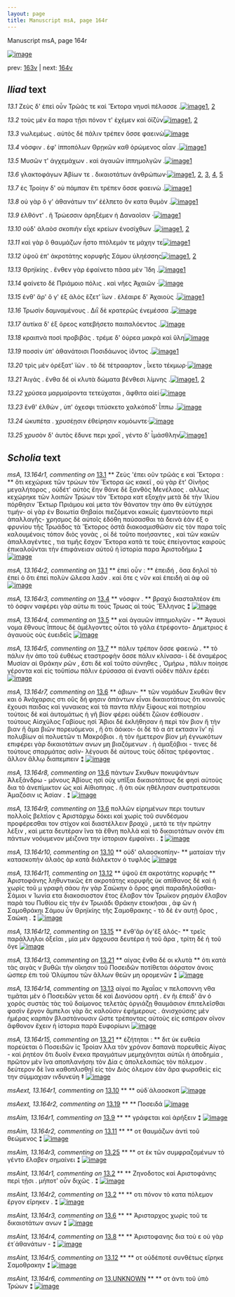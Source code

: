 ```yaml
---
layout: page
title: Manuscript msA, page 164r
---
```


Manuscript msA, page 164r

[![image](http://www.homermultitext.org/iipsrv?OBJ=IIP,1.0&FIF=/project/homer/pyramidal/deepzoom/hmt/vaimg/2017a/VA164RN_0335.tif&WID=100&CVT=JPEG)](http://www.homermultitext.org/ict2/?urn=urn:cite2:hmt:vaimg.2017a:VA164RN_0335)

prev:  [163v](../163v) | next:  [164v](../164v)

## *Iliad* text

*13.1* <a id="13.1"/> Ζεὺς δ' ἐπεὶ οὖν Τρῶάς τε καὶ Ἕκτορα νηυσὶ πέλασσε .[![image](http://www.homermultitext.org/iipsrv?OBJ=IIP,1.0&FIF=/project/homer/pyramidal/deepzoom/hmt/vaimg/2017a/VA164RN_0335.tif&RGN=0.128,0.1884,0.511,0.1021&WID=1000&CVT=JPEG)](http://www.homermultitext.org/ict2/?urn=urn:cite2:hmt:vaimg.2017a:VA164RN_0335@0.128,0.1884,0.511,0.1021)[1](#msA_13.164r1), [2](#msA_13.164r2)

*13.2* <a id="13.2"/> τοὺς μὲν ἔα παρα τῇσι πόνον τ' ἐχέμεν καὶ ὀϊζὺν[![image](http://www.homermultitext.org/iipsrv?OBJ=IIP,1.0&FIF=/project/homer/pyramidal/deepzoom/hmt/vaimg/2017a/VA164RN_0335.tif&RGN=0.203,0.2185,0.429,0.027&WID=1000&CVT=JPEG)](http://www.homermultitext.org/ict2/?urn=urn:cite2:hmt:vaimg.2017a:VA164RN_0335@0.203,0.2185,0.429,0.027)[1](#msAint_13.164r2), [2](#msAint_13.164r1)

*13.3* <a id="13.3"/> νωλεμέως . αὐτὸς δὲ πάλιν τρέπεν ὄσσε φαεινὼ[![image](http://www.homermultitext.org/iipsrv?OBJ=IIP,1.0&FIF=/project/homer/pyramidal/deepzoom/hmt/vaimg/2017a/VA164RN_0335.tif&RGN=0.197,0.2402,0.435,0.027&WID=1000&CVT=JPEG)](http://www.homermultitext.org/ict2/?urn=urn:cite2:hmt:vaimg.2017a:VA164RN_0335@0.197,0.2402,0.435,0.027)

*13.4* <a id="13.4"/> νόσφιν . ἐφ' ἱπποπόλων Θρῃκῶν καθ ὁρώμενος αἶαν .[![image](http://www.homermultitext.org/iipsrv?OBJ=IIP,1.0&FIF=/project/homer/pyramidal/deepzoom/hmt/vaimg/2017a/VA164RN_0335.tif&RGN=0.197,0.2575,0.443,0.027&WID=1000&CVT=JPEG)](http://www.homermultitext.org/ict2/?urn=urn:cite2:hmt:vaimg.2017a:VA164RN_0335@0.197,0.2575,0.443,0.027)[1](#msA_13.164r3)

*13.5* <a id="13.5"/> Μυσῶν τ' ἀγχεμάχων . καὶ ἀγαυῶν ἱππημολγῶν .[![image](http://www.homermultitext.org/iipsrv?OBJ=IIP,1.0&FIF=/project/homer/pyramidal/deepzoom/hmt/vaimg/2017a/VA164RN_0335.tif&RGN=0.197,0.2778,0.418,0.027&WID=1000&CVT=JPEG)](http://www.homermultitext.org/ict2/?urn=urn:cite2:hmt:vaimg.2017a:VA164RN_0335@0.197,0.2778,0.418,0.027)[1](#msA_13.164r4)

*13.6* <a id="13.6"/> γλακτοφάγων Ἀβίων τε . δικαιοτάτων ἀνθρώπων·[![image](http://www.homermultitext.org/iipsrv?OBJ=IIP,1.0&FIF=/project/homer/pyramidal/deepzoom/hmt/vaimg/2017a/VA164RN_0335.tif&RGN=0.197,0.2973,0.418,0.027&WID=1000&CVT=JPEG)](http://www.homermultitext.org/ict2/?urn=urn:cite2:hmt:vaimg.2017a:VA164RN_0335@0.197,0.2973,0.418,0.027)[1](#msAint_13.164r3), [2](#msA_13.164r9), [3](#msA_13.164r6bis), [4](#msA_13.164r7), [5](#msA_13.164r8)

*13.7* <a id="13.7"/> ἐς Τροίην δ' οὐ πάμπαν ἔτι τρέπεν ὄσσε φαεινὼ .[![image](http://www.homermultitext.org/iipsrv?OBJ=IIP,1.0&FIF=/project/homer/pyramidal/deepzoom/hmt/vaimg/2017a/VA164RN_0335.tif&RGN=0.193,0.3183,0.418,0.027&WID=1000&CVT=JPEG)](http://www.homermultitext.org/ict2/?urn=urn:cite2:hmt:vaimg.2017a:VA164RN_0335@0.193,0.3183,0.418,0.027)[1](#msA_13.164r5)

*13.8* <a id="13.8"/> οὐ γὰρ ὅ γ' ἀθανάτων τιν’ ἐέλπετο ὃν κατα θυμὸν .[![image](http://www.homermultitext.org/iipsrv?OBJ=IIP,1.0&FIF=/project/homer/pyramidal/deepzoom/hmt/vaimg/2017a/VA164RN_0335.tif&RGN=0.192,0.3356,0.418,0.0248&WID=1000&CVT=JPEG)](http://www.homermultitext.org/ict2/?urn=urn:cite2:hmt:vaimg.2017a:VA164RN_0335@0.192,0.3356,0.418,0.0248)[1](#msAint_13.164r4)

*13.9* <a id="13.9"/> ἐλθόντ' . ἢ Τρώεσσιν ἀρηξέμεν ἠ Δαναοῖσιν ·[![image](http://www.homermultitext.org/iipsrv?OBJ=IIP,1.0&FIF=/project/homer/pyramidal/deepzoom/hmt/vaimg/2017a/VA164RN_0335.tif&RGN=0.188,0.3551,0.418,0.0248&WID=1000&CVT=JPEG)](http://www.homermultitext.org/ict2/?urn=urn:cite2:hmt:vaimg.2017a:VA164RN_0335@0.188,0.3551,0.418,0.0248)[1](#msAim_13.164r1)

*13.10* <a id="13.10"/> οὐδ' ἀλαὸσ σκοπιὴν εἶχε κρείων ἐνοσίχθων .[![image](http://www.homermultitext.org/iipsrv?OBJ=IIP,1.0&FIF=/project/homer/pyramidal/deepzoom/hmt/vaimg/2017a/VA164RN_0335.tif&RGN=0.184,0.3761,0.418,0.0248&WID=1000&CVT=JPEG)](http://www.homermultitext.org/ict2/?urn=urn:cite2:hmt:vaimg.2017a:VA164RN_0335@0.184,0.3761,0.418,0.0248)[1](#msAext_13.164r1), [2](#msA_13.164r10)

*13.11* <a id="13.11"/> καὶ γὰρ ὃ θαυμάζων ἧστο πτόλεμόν τε μάχην τε[![image](http://www.homermultitext.org/iipsrv?OBJ=IIP,1.0&FIF=/project/homer/pyramidal/deepzoom/hmt/vaimg/2017a/VA164RN_0335.tif&RGN=0.191,0.3956,0.418,0.0248&WID=1000&CVT=JPEG)](http://www.homermultitext.org/ict2/?urn=urn:cite2:hmt:vaimg.2017a:VA164RN_0335@0.191,0.3956,0.418,0.0248)[1](#msAim_13.164r2)

*13.12* <a id="13.12"/> ὑψοῦ ἐπ' ἀκροτάτης κορυφῆς Σάμου ὑληέσσης[![image](http://www.homermultitext.org/iipsrv?OBJ=IIP,1.0&FIF=/project/homer/pyramidal/deepzoom/hmt/vaimg/2017a/VA164RN_0335.tif&RGN=0.185,0.4122,0.409,0.024&WID=1000&CVT=JPEG)](http://www.homermultitext.org/ict2/?urn=urn:cite2:hmt:vaimg.2017a:VA164RN_0335@0.185,0.4122,0.409,0.024)[1](#msA_13.164r11), [2](#msAint_13.164r5)

*13.13* <a id="13.13"/> Θρηϊκίης . ἔνθεν γὰρ ἐφαίνετο πᾶσα μὲν Ἴδη .[![image](http://www.homermultitext.org/iipsrv?OBJ=IIP,1.0&FIF=/project/homer/pyramidal/deepzoom/hmt/vaimg/2017a/VA164RN_0335.tif&RGN=0.186,0.4309,0.409,0.024&WID=1000&CVT=JPEG)](http://www.homermultitext.org/ict2/?urn=urn:cite2:hmt:vaimg.2017a:VA164RN_0335@0.186,0.4309,0.409,0.024)[1](#msA_13.164r14)

*13.14* <a id="13.14"/> φαίνετο δὲ Πριάμοιο πόλις . καὶ νῆες Ἀχαιῶν ·[![image](http://www.homermultitext.org/iipsrv?OBJ=IIP,1.0&FIF=/project/homer/pyramidal/deepzoom/hmt/vaimg/2017a/VA164RN_0335.tif&RGN=0.184,0.4505,0.409,0.024&WID=1000&CVT=JPEG)](http://www.homermultitext.org/ict2/?urn=urn:cite2:hmt:vaimg.2017a:VA164RN_0335@0.184,0.4505,0.409,0.024)

*13.15* <a id="13.15"/> ἐνθ' ἄρ' ὅ γ' ἐξ ἁλὸς ἕζετ' ῒων . ἐλέαιρε δ' Ἀχαιοὺς .[![image](http://www.homermultitext.org/iipsrv?OBJ=IIP,1.0&FIF=/project/homer/pyramidal/deepzoom/hmt/vaimg/2017a/VA164RN_0335.tif&RGN=0.184,0.4685,0.413,0.0278&WID=1000&CVT=JPEG)](http://www.homermultitext.org/ict2/?urn=urn:cite2:hmt:vaimg.2017a:VA164RN_0335@0.184,0.4685,0.413,0.0278)[1](#msA_13.164r12)

*13.16* <a id="13.16"/> Τρωσὶν δαμναμένους . Διῒ δὲ κρατερῶς ἐνεμέσσα .[![image](http://www.homermultitext.org/iipsrv?OBJ=IIP,1.0&FIF=/project/homer/pyramidal/deepzoom/hmt/vaimg/2017a/VA164RN_0335.tif&RGN=0.176,0.4895,0.446,0.03&WID=1000&CVT=JPEG)](http://www.homermultitext.org/ict2/?urn=urn:cite2:hmt:vaimg.2017a:VA164RN_0335@0.176,0.4895,0.446,0.03)

*13.17* <a id="13.17"/> ἀυτίκα δ' ἐξ ὄρεος κατεβήσετο παιπαλόεντος .[![image](http://www.homermultitext.org/iipsrv?OBJ=IIP,1.0&FIF=/project/homer/pyramidal/deepzoom/hmt/vaimg/2017a/VA164RN_0335.tif&RGN=0.178,0.5075,0.446,0.03&WID=1000&CVT=JPEG)](http://www.homermultitext.org/ict2/?urn=urn:cite2:hmt:vaimg.2017a:VA164RN_0335@0.178,0.5075,0.446,0.03)

*13.18* <a id="13.18"/> κραιπνὰ ποσὶ προβιβὰς . τρέμε δ' ὀύρεα μακρὰ καὶ ὕλη[![image](http://www.homermultitext.org/iipsrv?OBJ=IIP,1.0&FIF=/project/homer/pyramidal/deepzoom/hmt/vaimg/2017a/VA164RN_0335.tif&RGN=0.182,0.5263,0.459,0.0278&WID=1000&CVT=JPEG)](http://www.homermultitext.org/ict2/?urn=urn:cite2:hmt:vaimg.2017a:VA164RN_0335@0.182,0.5263,0.459,0.0278)

*13.19* <a id="13.19"/> ποσσὶν ὑπ' ἀθανάτοισι Ποσιδάωνος ἰ̈όντος .[![image](http://www.homermultitext.org/iipsrv?OBJ=IIP,1.0&FIF=/project/homer/pyramidal/deepzoom/hmt/vaimg/2017a/VA164RN_0335.tif&RGN=0.174,0.5458,0.399,0.0278&WID=1000&CVT=JPEG)](http://www.homermultitext.org/ict2/?urn=urn:cite2:hmt:vaimg.2017a:VA164RN_0335@0.174,0.5458,0.399,0.0278)[1](#msAext_13.164r2)

*13.20* <a id="13.20"/> τρὶς μὲν ὀρέξατ' ϊών . τὸ δὲ τέτρααρτον , ῒ̔κετο τέκμωρ·[![image](http://www.homermultitext.org/iipsrv?OBJ=IIP,1.0&FIF=/project/homer/pyramidal/deepzoom/hmt/vaimg/2017a/VA164RN_0335.tif&RGN=0.176,0.5638,0.462,0.03&WID=1000&CVT=JPEG)](http://www.homermultitext.org/ict2/?urn=urn:cite2:hmt:vaimg.2017a:VA164RN_0335@0.176,0.5638,0.462,0.03)

*13.21* <a id="13.21"/> Ἀιγάς . ἔνθα δέ οἱ κλυτὰ δώματα βένθεσι λίμνης .[![image](http://www.homermultitext.org/iipsrv?OBJ=IIP,1.0&FIF=/project/homer/pyramidal/deepzoom/hmt/vaimg/2017a/VA164RN_0335.tif&RGN=0.176,0.5841,0.45,0.0263&WID=1000&CVT=JPEG)](http://www.homermultitext.org/ict2/?urn=urn:cite2:hmt:vaimg.2017a:VA164RN_0335@0.176,0.5841,0.45,0.0263)[1](#msA_13.164r15), [2](#msA_13.164r13)

*13.22* <a id="13.22"/> χρύσεα μαρμαίροντα τετεύχαται , ἄφθιτα αἰεί·[![image](http://www.homermultitext.org/iipsrv?OBJ=IIP,1.0&FIF=/project/homer/pyramidal/deepzoom/hmt/vaimg/2017a/VA164RN_0335.tif&RGN=0.174,0.6044,0.45,0.0263&WID=1000&CVT=JPEG)](http://www.homermultitext.org/ict2/?urn=urn:cite2:hmt:vaimg.2017a:VA164RN_0335@0.174,0.6044,0.45,0.0263)

*13.23* <a id="13.23"/> ἔνθ' ἐλθὼν , ὑπ' ὀχεσφι τιτύσκετο χαλκόποδ' ῒ̔ππω .[![image](http://www.homermultitext.org/iipsrv?OBJ=IIP,1.0&FIF=/project/homer/pyramidal/deepzoom/hmt/vaimg/2017a/VA164RN_0335.tif&RGN=0.177,0.6239,0.45,0.0263&WID=1000&CVT=JPEG)](http://www.homermultitext.org/ict2/?urn=urn:cite2:hmt:vaimg.2017a:VA164RN_0335@0.177,0.6239,0.45,0.0263)

*13.24* <a id="13.24"/> ὠκυπέτα . χρυσέῃσιν ἐθείρησιν κομόωντε·[![image](http://www.homermultitext.org/iipsrv?OBJ=IIP,1.0&FIF=/project/homer/pyramidal/deepzoom/hmt/vaimg/2017a/VA164RN_0335.tif&RGN=0.176,0.6434,0.43,0.0263&WID=1000&CVT=JPEG)](http://www.homermultitext.org/ict2/?urn=urn:cite2:hmt:vaimg.2017a:VA164RN_0335@0.176,0.6434,0.43,0.0263)

*13.25* <a id="13.25"/> χρυσὸν δ' ἀυτὸς ἔδυνε περι χροῒ , γέντο δ' ϊ̔μάσθλην[![image](http://www.homermultitext.org/iipsrv?OBJ=IIP,1.0&FIF=/project/homer/pyramidal/deepzoom/hmt/vaimg/2017a/VA164RN_0335.tif&RGN=0.179,0.6622,0.453,0.0263&WID=1000&CVT=JPEG)](http://www.homermultitext.org/ict2/?urn=urn:cite2:hmt:vaimg.2017a:VA164RN_0335@0.179,0.6622,0.453,0.0263)[1](#msAim_13.164r3)

## *Scholia* text

*msA, 13.164r1, commenting on* [13.1](#13.1)  <a id="msA_13.164r1"/> **							 								 Ζεὺς 'ἐπει οῦν τρῶάς ε καὶ Ἕκτορα : 							 						** 							 ὅτι κεχώρικε τῶν τρώων τὸν Ἕκτορα ὡς κακεῖ , 									 									 οὐ γὰρ ἔτ' Οἰνῆος μεγαλήτορος , οὐδέτ' αὐτὸς ἔην θάνε δὲ 										ξανθὸς Μενέλαος 									 								 . αλλως κεχώρηκε τῶν λοιπῶν Τρώων τὸν Ἕκτορα κατ εξοχὴν μετὰ δὲ τὴν Ἰλίου πόρθησιν Ἕκτωρ 								 Πριάμου καὶ μετα τὸν θάνατον την ἀπο θν εὐτύχησε τιμήν- οἱ γὰρ ἐν Βοιωτία 								 Θηβαίοι πιεζόμενοι κακωῖς ἐμαντεύοντο περὶ ἀπαλλαγῆς- χρησμος δὲ αὐτοῖς ἐδόθη παύσασθαι τὰ δεινὰ ἐὰν ἐξ ο 									 φρυνίου τῆς Τρωάδος τὰ Ἕκτορος ὁστᾶ διακοσμισθῶσιν εἰς τὸν παρα τοῖς καλουμένοις τόπον διὸς γονὰς , οἱ δὲ τοῦτο 								ποιήσαντες , καὶ τῶν κακῶν ἀπαλλαγέντες , τια τιμῆς ἔσχον Ἕκτορα κατά τε τοὺς ἐπείγοντας καιροὺς ἐπικαλοῦνται 								τὴν ἐπιφάνειαν αὐτοῦ ἡ ϊστορία παρα Ἀριστοδήμω ⁑ 							 						[![image](http://www.homermultitext.org/iipsrv?OBJ=IIP,1.0&FIF=/project/homer/pyramidal/deepzoom/hmt/vaimg/2017a/VA164RN_0335.tif&RGN=0.1787,0.0929,0.638,0.0755&WID=1000&CVT=JPEG)](http://www.homermultitext.org/ict2/?urn=urn:cite2:hmt:vaimg.2017a:VA164RN_0335@0.1787,0.0929,0.638,0.0755)

*msA, 13.164r2, commenting on* [13.1](#13.1)  <a id="msA_13.164r2"/> **													 ἐπεὶ οὖν : 												** 													 														 ἐπειδή , ὅσα δηλοῖ τὸ ἐπεί ὸ ὅτι 														 															 															 ἐπεὶ πολὺν ὤλεσα λαόν 														 . καὶ ὅτε ς νῦν καὶ ἐπειδὴ αὶ ἀφ οῦ 													 												[![image](http://www.homermultitext.org/iipsrv?OBJ=IIP,1.0&FIF=/project/homer/pyramidal/deepzoom/hmt/vaimg/2017a/VA164RN_0335.tif&RGN=0.1748,0.1508,0.6449,0.0273&WID=1000&CVT=JPEG)](http://www.homermultitext.org/ict2/?urn=urn:cite2:hmt:vaimg.2017a:VA164RN_0335@0.1748,0.1508,0.6449,0.0273)

*msA, 13.164r3, commenting on* [13.4](#13.4)  <a id="msA_13.164r3"/> **													 νόσφιν . 												** 													 βραχὺ διασταλτέον ἐπι τὸ όσφιν ναφέρει γὰρ αὐτω πι τοὺς Τρωας αὶ τοὺς Ἕλληνας ⁑ 												[![image](http://www.homermultitext.org/iipsrv?OBJ=IIP,1.0&FIF=/project/homer/pyramidal/deepzoom/hmt/vaimg/2017a/VA164RN_0335.tif&RGN=0.4833,0.1651,0.3301,0.0243&WID=1000&CVT=JPEG)](http://www.homermultitext.org/ict2/?urn=urn:cite2:hmt:vaimg.2017a:VA164RN_0335@0.4833,0.1651,0.3301,0.0243)

*msA, 13.164r4, commenting on* [13.5](#13.5)  <a id="msA_13.164r4"/> **													 καὶ ἀγαυῶν ἱππημολγῶν - 												** 													 														 Ἀγαυοὶ νομα ἔθνους ἵππους δὲ ἀμέλγοντες οὗτοι τὸ γάλα ἐτρέφοντο- Δημετριος ὲ άγαυοὺς οὺς ἐυειδεῖς 													 												[![image](http://www.homermultitext.org/iipsrv?OBJ=IIP,1.0&FIF=/project/homer/pyramidal/deepzoom/hmt/vaimg/2017a/VA164RN_0335.tif&RGN=0.626,0.1854,0.201,0.0533&WID=1000&CVT=JPEG)](http://www.homermultitext.org/ict2/?urn=urn:cite2:hmt:vaimg.2017a:VA164RN_0335@0.626,0.1854,0.201,0.0533)

*msA, 13.164r5, commenting on* [13.7](#13.7)  <a id="msA_13.164r5"/> **													 πάλιν τρέπον ὄσσε φαεινώ . 												** 													 τὸ πάλιν ὴν ἀπο τοῦ ἐυθέως εταστροφὴν 															 															 ὅσσε πἀλιν κλίνασα- 														 ἱ δὲ ἀναμέρος Μυσίαν αὶ Θράκην ρῶν , ἔστι δὲ καῖ τοῦτο σύνηθες , Ὁμήρω , 															 															 πάλιν ποίησε γέροντα 														 καὶ εἰς τοῦπίσω 															 															 πάλιν ἐρύσασα 														 αὶ ἐναντὶ 															 															 οὐδὲν πάλιν ἐρέει 														 													 												[![image](http://www.homermultitext.org/iipsrv?OBJ=IIP,1.0&FIF=/project/homer/pyramidal/deepzoom/hmt/vaimg/2017a/VA164RN_0335.tif&RGN=0.621,0.235,0.201,0.0983&WID=1000&CVT=JPEG)](http://www.homermultitext.org/ict2/?urn=urn:cite2:hmt:vaimg.2017a:VA164RN_0335@0.621,0.235,0.201,0.0983)

*msA, 13.164r7, commenting on* [13.6](#13.6)  <a id="msA_13.164r7"/> **													 ἀβιων- 												** 													 τῶν νομάδων Σκυθῶν θεν και ὁ Ἀνάχαρσις στι οὓς δή φησιν ἁπάντων 														εἶναι δικαιοτάτους ὅτι κοινοῦς ἔχουσι παιδας καὶ γυναικας καὶ τὰ παντα πλὴν ξίφους καὶ 														ποτηρίου τούτοις δὲ καὶ ἀυτομάτως ἡ γῆ βίον φέρει οὐδέτι ζῶιον ἐσθίουσιν . τούτους Αἰσχὺλος 														 Γαβίους ησὶ Ἄβιοι δὲ ἐκλήθησαν ἠ περὶ τὸν βιον ἤ τὴν βιαν ἤ ἅμα βιῶν 														πορευόμενοι , ἤ ὁτι ἀόικοι- ὁι δὲ τὸ α άτ εκτασιν ἵν' ηἶ πολυβίων αὶ πολυετῶν τι 															 Μακρόβιοι . ἠ τὸν ἡμετερον βίον μὴ ἐγνωκότων επιφέρει γὰρ 															 															 δικαιοτάτων ανων 															 														 														 μη βιαζόμενων . ἠ ἀμαξόβιοι - τινες δὲ τούτους σπαρμάτας ασὶν- λέγουσι δὲ αὺτους τοὺς ὀδίτας τρέφοντας . ἄλλον ἄλλῳ 														διαπεμπειν ⁑ 												[![image](http://www.homermultitext.org/iipsrv?OBJ=IIP,1.0&FIF=/project/homer/pyramidal/deepzoom/hmt/vaimg/2017a/VA164RN_0335.tif&RGN=0.624,0.4054,0.213,0.1689&WID=1000&CVT=JPEG)](http://www.homermultitext.org/ict2/?urn=urn:cite2:hmt:vaimg.2017a:VA164RN_0335@0.624,0.4054,0.213,0.1689)

*msA, 13.164r8, commenting on* [13.6](#13.6)  <a id="msA_13.164r8"/> 													 πάντων Σκυθων ποκυψάντων Ἀλεξάνδρω - μόνους Ἀβίους ησὶ οὐχ υπῖξαι δικαιοτάτους δε φησὶ αὐτοὺς δια τὸ ἀνεπίμικτον ὡς 														καὶ Αἰθιοπηας . ἤ ὁτι οὐκ ηθέλησαν συστρατευσαι Ἀμαζόσιν ις Ἀσίαν . ⁑ 												[![image](http://www.homermultitext.org/iipsrv?OBJ=IIP,1.0&FIF=/project/homer/pyramidal/deepzoom/hmt/vaimg/2017a/VA164RN_0335.tif&RGN=0.631,0.5661,0.204,0.0646&WID=1000&CVT=JPEG)](http://www.homermultitext.org/ict2/?urn=urn:cite2:hmt:vaimg.2017a:VA164RN_0335@0.631,0.5661,0.204,0.0646)

*msA, 13.164r9, commenting on* [13.6](#13.6)  <a id="msA_13.164r9"/> 													 πολλῶν εἰρημένων περι τουτων πολλοῖς βελτὶον ς Ἀριστάρχω δόκει καὶ χωρὶς τοῦ συνδέσμου προφέρεσθαι 														τον στίχον καὶ διαστέλλειν βραχὺ , μετά τε τὴν πρώτην λέξιν , καὶ μετα δευτέραν ἵνα τὰ ἔθνη 														πολλὰ καὶ τὸ 															 															 δικαιοτάτων 														 οινὸν ἐπι πάντων νοόυμενον μέιζονα την ἱστοριαν ἐμφαίνει . ⁑ 												[![image](http://www.homermultitext.org/iipsrv?OBJ=IIP,1.0&FIF=/project/homer/pyramidal/deepzoom/hmt/vaimg/2017a/VA164RN_0335.tif&RGN=0.1729,0.6274,0.651,0.0901&WID=1000&CVT=JPEG)](http://www.homermultitext.org/ict2/?urn=urn:cite2:hmt:vaimg.2017a:VA164RN_0335@0.1729,0.6274,0.651,0.0901)

*msA, 13.164r10, commenting on* [13.10](#13.10)  <a id="msA_13.164r10"/> **													 οὐδ' αλαοσκοπίην- 												** 													 ματαίαν τὴν κατασκοπὴν ἀλαὸς ὰρ κατὰ διάλεκτον ὁ τυφλός 													 												[![image](http://www.homermultitext.org/iipsrv?OBJ=IIP,1.0&FIF=/project/homer/pyramidal/deepzoom/hmt/vaimg/2017a/VA164RN_0335.tif&RGN=0.2339,0.699,0.3423,0.0237&WID=1000&CVT=JPEG)](http://www.homermultitext.org/ict2/?urn=urn:cite2:hmt:vaimg.2017a:VA164RN_0335@0.2339,0.699,0.3423,0.0237)

*msA, 13.164r11, commenting on* [13.12](#13.12)  <a id="msA_13.164r11"/> **													 ὑψοῦ ἐπ ακροτάτης κορυφῆς 												** 													 														 Ἀριστοφάνης ληθυντικῶς ἐπ ακροτάτης κορυφῆς ὐκ 														απίθανος δὲ καὶ ἡ χωρὶς τοῦ μ γραφὴ σάου ὴν γὰρ Σαώκην ὸ ὄρος φησὶ παραδηλοῦσθαι- Σάμιοι ν Ἰωνία ετα διακοσιοστον ἔτος ἔλαβον τὸν Τρωϊκον ρησμὸν ἔλαβον παρὰ του Πυθίου εἰς τὴν ἐν Τρωιάδι 														 Θράκην ετοικῆσαι , ἀφ ῶν ἡ Σαμοθράκηι 														 Σάμου ὖν Θρηϊκίης 														 τῆς Σαμοθρακης - τὸ δὲ ἐν αυτῇ ὄρος , Σαώκη . ⁑ 												[![image](http://www.homermultitext.org/iipsrv?OBJ=IIP,1.0&FIF=/project/homer/pyramidal/deepzoom/hmt/vaimg/2017a/VA164RN_0335.tif&RGN=0.1771,0.7053,0.6437,0.0474&WID=1000&CVT=JPEG)](http://www.homermultitext.org/ict2/?urn=urn:cite2:hmt:vaimg.2017a:VA164RN_0335@0.1771,0.7053,0.6437,0.0474)

*msA, 13.164r12, commenting on* [13.15](#13.15)  <a id="msA_13.164r12"/> **													 ἔνθ'ἄρ ὁγ'ἔξ ἁλός- 												** 													 τρεῖς παράλληλοι ὀξεῖαι , μία μὲν ἄρχουσα δευτέρα ἡ τοῦ ἄρα , τρίτη δὲ ἡ τοῦ 															 ὅγε 													 												[![image](http://www.homermultitext.org/iipsrv?OBJ=IIP,1.0&FIF=/project/homer/pyramidal/deepzoom/hmt/vaimg/2017a/VA164RN_0335.tif&RGN=0.2714,0.7337,0.4954,0.0245&WID=1000&CVT=JPEG)](http://www.homermultitext.org/ict2/?urn=urn:cite2:hmt:vaimg.2017a:VA164RN_0335@0.2714,0.7337,0.4954,0.0245)

*msA, 13.164r13, commenting on* [13.21](#13.21)  <a id="msA_13.164r13"/> **													 														 αἰγας ἔνθα δέ οι κλυτὰ 												** 													 ὁτι κατὰ τὰς αιγὰς ν βυθῶι τὴν οἴκησιν τοῦ Ποσειδῶν ποτίθεται ἀόρατον ἀνοις ὡσπερ ἐπι τοῦ Ὀλύμπου τῶν ἄλλων θεῶν μη ορομενῶν ⁑ 												[![image](http://www.homermultitext.org/iipsrv?OBJ=IIP,1.0&FIF=/project/homer/pyramidal/deepzoom/hmt/vaimg/2017a/VA164RN_0335.tif&RGN=0.1752,0.7483,0.6647,0.0205&WID=1000&CVT=JPEG)](http://www.homermultitext.org/ict2/?urn=urn:cite2:hmt:vaimg.2017a:VA164RN_0335@0.1752,0.7483,0.6647,0.0205)

*msA, 13.164r14, commenting on* [13.13](#13.13)  <a id="msA_13.164r14"/> 													 														 αἰγαί 														 πο 														 Ἀχαΐας ν 															 πελοποννη															 														 νθα τιμᾶται μὲν ὁ Ποσειδῶν γεται δὲ καὶ Διονύσου ορτή . ἐν ῆι ἐπειδ' ἄν ὁ χορὸς συστὰς τὰς 														τοῦ δαίμονος τελετὰς ὀργιάζῃ θαυμάσιον ἐπιτελεῖσθαι φασὶν ἔργον ἄμπελοι γὰρ ἅς καλοῦσιν 														ἐφήμερους . ἀνισχούσης μὲν ἡμέρας καρπὸν βλαστάνουσιν ὥστε τρέποντας αὐτοὺς εἰς εσπέραν οῖνον 														ἄφθονον ἔχειν ἡ ἱστορια παρὰ Ευφορίωνι 													 												[![image](http://www.homermultitext.org/iipsrv?OBJ=IIP,1.0&FIF=/project/homer/pyramidal/deepzoom/hmt/vaimg/2017a/VA164RN_0335.tif&RGN=0.1747,0.7593,0.6647,0.0446&WID=1000&CVT=JPEG)](http://www.homermultitext.org/ict2/?urn=urn:cite2:hmt:vaimg.2017a:VA164RN_0335@0.1747,0.7593,0.6647,0.0446)

*msA, 13.164r15, commenting on* [13.21](#13.21)  <a id="msA_13.164r15"/> **													 ἐζήτηται : 												** 													 														 διτ ὐκ ευθεία πορεύεται ὁ Ποσειδῶν ἰς Τροίαν λλα τὸν χρόνον δαπανὰ πορευθείς Αἰγας - καὶ ῥητέον ὅτι δυοῖν ἕνεκα πραγμάτων μεμηχάνηται αὐτῶι ἡ 														ἀποδημία , πρῶτον μὲν ἵνα αποπλανήσηι τὸν Δία ς ἀπολελοιπὼς τὸν πόλεμον . δεύτερον δὲ ἵνα 														καθοπλισθηῖ εἰς τὸν Διὸς όλεμον ἐὰν ἄρα φωραθεὶς εἰς την σύμμαχιαν ινδυνεύη ‡ 												[![image](http://www.homermultitext.org/iipsrv?OBJ=IIP,1.0&FIF=/project/homer/pyramidal/deepzoom/hmt/vaimg/2017a/VA164RN_0335.tif&RGN=0.1736,0.7862,0.6668,0.0545&WID=1000&CVT=JPEG)](http://www.homermultitext.org/ict2/?urn=urn:cite2:hmt:vaimg.2017a:VA164RN_0335@0.1736,0.7862,0.6668,0.0545)

*msAext, 13.164r1, commenting on* [13.10](#13.10)  <a id="msAext_13.164r1"/> **							 						** 							 οὐδ΄ἀλαοσκοπ 						[![image](http://www.homermultitext.org/iipsrv?OBJ=IIP,1.0&FIF=/project/homer/pyramidal/deepzoom/hmt/vaimg/2017a/VA164RN_0335.tif&RGN=0.8305,0.3761,0.06853,0.02268&WID=1000&CVT=JPEG)](http://www.homermultitext.org/ict2/?urn=urn:cite2:hmt:vaimg.2017a:VA164RN_0335@0.8305,0.3761,0.06853,0.02268)

*msAext, 13.164r2, commenting on* [13.19](#13.19)  <a id="msAext_13.164r2"/> **							 						** 							 Ποσειδά 						[![image](http://www.homermultitext.org/iipsrv?OBJ=IIP,1.0&FIF=/project/homer/pyramidal/deepzoom/hmt/vaimg/2017a/VA164RN_0335.tif&RGN=0.8392,0.5476,0.05859,0.02379&WID=1000&CVT=JPEG)](http://www.homermultitext.org/ict2/?urn=urn:cite2:hmt:vaimg.2017a:VA164RN_0335@0.8392,0.5476,0.05859,0.02379)

*msAim, 13.164r1, commenting on* [13.9](#13.9)  <a id="msAim_13.164r1"/> **							 						** 							 γράφεται καὶ ἀρήξειν ⁑ 						[![image](http://www.homermultitext.org/iipsrv?OBJ=IIP,1.0&FIF=/project/homer/pyramidal/deepzoom/hmt/vaimg/2017a/VA164RN_0335.tif&RGN=0.5894,0.3559,0.04237,0.03734&WID=1000&CVT=JPEG)](http://www.homermultitext.org/ict2/?urn=urn:cite2:hmt:vaimg.2017a:VA164RN_0335@0.5894,0.3559,0.04237,0.03734)

*msAim, 13.164r2, commenting on* [13.11](#13.11)  <a id="msAim_13.164r2"/> **							 						** 							 οτ 									 									 θαυμάζων 								 ἀντὶ τοῦ θεώμενος ⁑ 						[![image](http://www.homermultitext.org/iipsrv?OBJ=IIP,1.0&FIF=/project/homer/pyramidal/deepzoom/hmt/vaimg/2017a/VA164RN_0335.tif&RGN=0.5910,0.4000,0.04827,0.03928&WID=1000&CVT=JPEG)](http://www.homermultitext.org/ict2/?urn=urn:cite2:hmt:vaimg.2017a:VA164RN_0335@0.5910,0.4000,0.04827,0.03928)

*msAim, 13.164r3, commenting on* [13.25](#13.25)  <a id="msAim_13.164r3"/> **							 						** 							 οτ ἐκ τῶν συμφραζομένων τὸ 									 									 γέντο 								 								 ἔλαβεν σημαίνει ⁑ 						[![image](http://www.homermultitext.org/iipsrv?OBJ=IIP,1.0&FIF=/project/homer/pyramidal/deepzoom/hmt/vaimg/2017a/VA164RN_0335.tif&RGN=0.4932,0.6820,0.1463,0.02144&WID=1000&CVT=JPEG)](http://www.homermultitext.org/ict2/?urn=urn:cite2:hmt:vaimg.2017a:VA164RN_0335@0.4932,0.6820,0.1463,0.02144)

*msAint, 13.164r1, commenting on* [13.2](#13.2)  <a id="msAint_13.164r1"/> **							 						** 							 								 Ζηνοδοτος καὶ Αριστοφάνης 								 περὶ τῇσι . μήποτ' οὖν διχῶς . ⁑ 						[![image](http://www.homermultitext.org/iipsrv?OBJ=IIP,1.0&FIF=/project/homer/pyramidal/deepzoom/hmt/vaimg/2017a/VA164RN_0335.tif&RGN=0.1800,0.2181,0.04679,0.05007&WID=1000&CVT=JPEG)](http://www.homermultitext.org/ict2/?urn=urn:cite2:hmt:vaimg.2017a:VA164RN_0335@0.1800,0.2181,0.04679,0.05007)

*msAint, 13.164r2, commenting on* [13.2](#13.2)  <a id="msAint_13.164r2"/> **							 						** 							 οτι πόνον τὸ κατα πόλεμον ἔργον εἴρηκεν . ⁑ 						[![image](http://www.homermultitext.org/iipsrv?OBJ=IIP,1.0&FIF=/project/homer/pyramidal/deepzoom/hmt/vaimg/2017a/VA164RN_0335.tif&RGN=0.1177,0.2207,0.04679,0.04163&WID=1000&CVT=JPEG)](http://www.homermultitext.org/ict2/?urn=urn:cite2:hmt:vaimg.2017a:VA164RN_0335@0.1177,0.2207,0.04679,0.04163)

*msAint, 13.164r3, commenting on* [13.6](#13.6)  <a id="msAint_13.164r3"/> **							 						** 							 								 Ἀρισταρχος χωρὶς τοῦ τε 								 									 									 δικαιοτάτων ανων 									 								 ⁑ 						[![image](http://www.homermultitext.org/iipsrv?OBJ=IIP,1.0&FIF=/project/homer/pyramidal/deepzoom/hmt/vaimg/2017a/VA164RN_0335.tif&RGN=0.1303,0.2994,0.07627,0.03223&WID=1000&CVT=JPEG)](http://www.homermultitext.org/ict2/?urn=urn:cite2:hmt:vaimg.2017a:VA164RN_0335@0.1303,0.2994,0.07627,0.03223)

*msAint, 13.164r4, commenting on* [13.8](#13.8)  <a id="msAint_13.164r4"/> **							 						** 							 								 Ἀριστοφανης δια τοὺ ε 								 οὐ γὰρ έτ΄ἀθανάτων - ⁑ 						[![image](http://www.homermultitext.org/iipsrv?OBJ=IIP,1.0&FIF=/project/homer/pyramidal/deepzoom/hmt/vaimg/2017a/VA164RN_0335.tif&RGN=0.1207,0.3353,0.06945,0.04509&WID=1000&CVT=JPEG)](http://www.homermultitext.org/ict2/?urn=urn:cite2:hmt:vaimg.2017a:VA164RN_0335@0.1207,0.3353,0.06945,0.04509)

*msAint, 13.164r5, commenting on* [13.12](#13.12)  <a id="msAint_13.164r5"/> **							 						** 							 								 οτ οὐδέποτὲ συνθέτως εἴρηκε 									 Σαμοθρακην 								 ⁑ 						[![image](http://www.homermultitext.org/iipsrv?OBJ=IIP,1.0&FIF=/project/homer/pyramidal/deepzoom/hmt/vaimg/2017a/VA164RN_0335.tif&RGN=0.1148,0.4167,0.05619,0.04108&WID=1000&CVT=JPEG)](http://www.homermultitext.org/ict2/?urn=urn:cite2:hmt:vaimg.2017a:VA164RN_0335@0.1148,0.4167,0.05619,0.04108)

*msAint, 13.164r6, commenting on* [13.UNKNOWN](#13.UNKNOWN)  <a id="msAint_13.164r6"/> **							 						** 							 								 οτ ἀντι τοῦ ὑπὸ Τρώων 								 ⁑ 						[![image](http://www.homermultitext.org/iipsrv?OBJ=IIP,1.0&FIF=/project/homer/pyramidal/deepzoom/hmt/vaimg/2017a/VA164RN_0335.tif&RGN=0.1080,0.4936,0.06338,0.03582&WID=1000&CVT=JPEG)](http://www.homermultitext.org/ict2/?urn=urn:cite2:hmt:vaimg.2017a:VA164RN_0335@0.1080,0.4936,0.06338,0.03582)